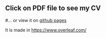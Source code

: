 ## Click on PDF file to see my CV
#... or view it on [github pages](https://stekkko.github.com/resume)

It is made in https://www.overleaf.com/
